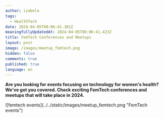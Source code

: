 ```yaml
---
author: izabela
tags:
  - HealthTech
date: 2024-04-05T08:06:41.381Z
meaningfullyUpdatedAt: 2024-04-05T08:06:41.423Z
title: FemTech Conferences and Meetups
layout: post
image: /images/meetup_femtech.png
hidden: false
comments: true
published: true
language: en
---
```

**Are you looking for events focusing on technology for women's health? We’ve got you covered. Check exciting FemTech conferences and meetups that will take place in 2024.**

<div className="image">![femtech events](../../static/images/meetup_femtech.png "FemTech events")</div>